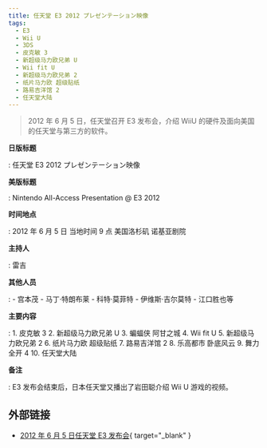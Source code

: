 ```yaml
---
title: 任天堂 E3 2012 プレゼンテーション映像
tags:
  - E3
  - Wii U
  - 3DS
  - 皮克敏 3
  - 新超级马力欧兄弟 U
  - Wii fit U
  - 新超级马力欧兄弟 2
  - 纸片马力欧 超级贴纸
  - 路易吉洋馆 2
  - 任天堂大陆
---
```


> 2012 年 6 月 5 日，任天堂召开 E3 发布会，介绍 WiiU 的硬件及面向美国的任天堂与第三方的软件。

**日版标题**

:	任天堂 E3 2012 プレゼンテーション映像

**美版标题**

:	Nintendo All-Access Presentation @ E3 2012

**时间地点**

:	2012 年 6 月 5 日 当地时间 9 点 美国洛杉矶 诺基亚剧院

**主持人**

:	雷吉

**其他人员**

:	- 宫本茂
	- 马丁·特朗布莱
	- 科特·莫菲特
	- 伊维斯·吉尔莫特
	- 江口胜也等

**主要内容**

:	1. 皮克敏 3
	2. 新超级马力欧兄弟 U
	3. 蝙蝠侠 阿甘之城
	4. Wii fit U
	5. 新超级马力欧兄弟 2
	6. 纸片马力欧 超级贴纸
	7. 路易吉洋馆 2
	8. 乐高都市 卧底风云
	9. 舞力全开 4
	10. 任天堂大陆

**备注**

:	E3 发布会结束后，日本任天堂又播出了岩田聪介绍 Wii U 游戏的视频。

## 外部链接

- [2012 年 6 月 5 日任天堂 E3 发布会](https://www.bilibili.com/video/BV1SJ411d7h8/){ target="_blank" }
